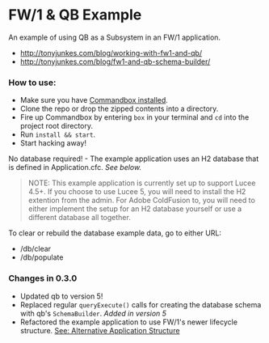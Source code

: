 # FW/1 & QB Example
An example of using QB as a Subsystem in an FW/1 application.

- http://tonyjunkes.com/blog/working-with-fw1-and-qb/
- http://tonyjunkes.com/blog/fw1-and-qb-schema-builder/

### How to use:

- Make sure you have [Commandbox installed](https://commandbox.ortusbooks.com/content/setup/installation.html).
- Clone the repo or drop the zipped contents into a directory.
- Fire up Commandbox by entering `box` in your terminal and `cd` into the project root directory.
- Run `install && start`.
- Start hacking away!

No database required! - The example application uses an H2 database that is defined in Application.cfc. _See below._

> NOTE: This example application is currently set up to support Lucee 4.5+. If you choose to use Lucee 5, you will need to install the H2 extention from the admin. For Adobe ColdFusion to, you will need to either implement the setup for an H2 database yourself or use a different database all together.

To clear or rebuild the database example data, go to either URL:

- /db/clear
- /db/populate

### Changes in 0.3.0

- Updated qb to version 5!
- Replaced regular `queryExecute()` calls for creating the database schema with qb's `SchemaBuilder`. _Added in version 5_
- Refactored the example application to use FW/1's newer lifecycle structure. [See: Alternative Application Structure](http://framework-one.github.io/documentation/4.1/developing-applications.html#alternative-application-structure)
